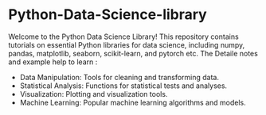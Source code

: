 # Python-Data-Science-library
Welcome to the Python Data Science Library! This repository contains tutorials on essential Python libraries for data science, including numpy, pandas, matplotlib, seaborn, scikit-learn, and pytorch etc. The Detaile notes and example help to learn :
* Data Manipulation: Tools for cleaning and transforming data.
* Statistical Analysis: Functions for statistical tests and analyses.
* Visualization: Plotting and visualization tools.
* Machine Learning: Popular machine learning algorithms and models.
